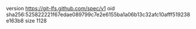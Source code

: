 version https://git-lfs.github.com/spec/v1
oid sha256:525822221f67edae089799c7e2e6155ba1a06b13c32afc10afff519238e163b8
size 1128
